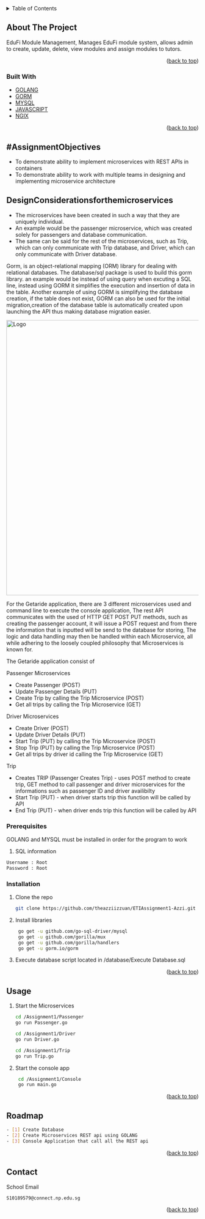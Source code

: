<div id="top"></div>


<!-- TABLE OF CONTENTS -->
<details>
  <summary>Table of Contents</summary>
  <ol>
    <li>
      <a href="#about-the-project">About The Project</a>
      <ul>
        <li><a href="#built-with">Built With</a></li>
      </ul>
    </li>
    <li>
      <a href="#Assignment">Assignment Objective</a>
      <ul>
        <li><a href="#AssignmentRequirements">Assignment Requirements</a></li>
        <li><a href="#AssignmentObjectives">Assignment Objectives</a></li>
        <li><a href="#DesignConsiderationsforthemicroservices">Design Considerations for the microservices</a></li>
        <li><a href="#installation">Installation</a></li>
      </ul>
    </li>
    <li><a href="#usage">Usage</a></li>
    <li><a href="#roadmap">Roadmap</a></li>
    <li><a href="#contact">Contact</a></li>
  </ol>
</details>



<!-- ABOUT THE PROJECT -->
## About The Project

EduFi Module Management, Manages EduFi module system, allows admin to create, update, delete, view modules
and assign modules to tutors.

<p align="right">(<a href="#top">back to top</a>)</p>

### Built With

* [GOLANG](https://go.dev/)
* [GORM](https://gorm.io/index.html)
* [MYSQL](https://www.mysql.com/)
* [JAVASCRIPT](https://www.javascript.com/)
* [NGIX](https://www.nginx.com/)
<p align="right">(<a href="#top">back to top</a>)</p>



<!-- Assignment Objective-->
## #AssignmentObjectives
* To demonstrate ability to implement microservices with REST APIs in containers
* To demonstrate ability to work with multiple teams in designing and implementing microservice architecture


## DesignConsiderationsforthemicroservices
* The microservices have been created in such a way that they are uniquely individual.
* An example would be the passenger microservice, which was created solely for passengers and database communication.
* The same can be said for the rest of the microservices, such as Trip, which can only communicate with Trip database, and Driver, which can only communicate with Driver database.

Gorm, is an object-relational mapping (ORM) library for dealing with relational databases. The database/sql package is used to build this gorm library. an example would be instead of using query when excuting a SQL line, instead using GORM it simplifies the execution and insertion of data in the table. Another example of using GORM is simplifying the database creation, if the table does not exist, GORM can also be used for the initial migration,creation of the database table is automatically created upon launching the API thus making database migration easier.





<img src="images/Architecture Diagram.jpg" alt="Logo" width="1080" height="720">

For the Getaride application, there are 3 different microservices used and command line to execute the console application,
The rest API communicates with the used of HTTP GET POST PUT methods, such as creating the passenger account, it will issue a POST request and from there the information that is inputted will be send to the database for storing, The logic and data handling may then be handled within each Microservice, all while adhering to the loosely coupled philosophy that Microservices is known for.

The Getaride application consist of 

Passenger Microservices
* Create Passenger (POST)
* Update Passenger Details (PUT)
* Create Trip by calling the Trip Microservice (POST)
* Get all trips by calling the Trip Microservice (GET)

Driver Microservices
* Create Driver (POST)
* Update Driver Details (PUT)
* Start Trip (PUT) by calling the Trip Microservice (POST)
* Stop Trip (PUT) by calling the Trip Microservice (POST)
* Get all trips by driver id calling the Trip Microservice (GET)

Trip
* Creates TRIP (Passenger Creates Trip) - uses POST method to create trip, GET method to call passenger and driver microservices for the informations such as passenger ID and driver availibilty
* Start Trip (PUT) - when driver starts trip this function will be called by API
* End Trip (PUT) - when driver ends trip this function will be called by API


### Prerequisites

GOLANG and MYSQL must be installed in order for the program to work

1. SQL information
  ```sh
  Username : Root
  Password : Root
  ```

### Installation

1. Clone the repo
   ```sh
   git clone https://github.com/theazziizzuan/ETIAssignment1-Azzi.git
   ```
2. Install libraries
   ```sh
    go get -u github.com/go-sql-driver/mysql
    go get -u github.com/gorilla/mux
    go get -u github.com/gorilla/handlers
    go get -u gorm.io/gorm
   ```
3. Execute database script located in /database/Execute Database.sql
    
    
<p align="right">(<a href="#top">back to top</a>)</p>



<!-- USAGE EXAMPLES -->
## Usage

1. Start the Microservices
   ```sh
   cd /Assignment1/Passenger
   go run Passenger.go
   ```
    ```sh
   cd /Assignment1/Driver
   go run Driver.go
   ```
    ```sh
   cd /Assignment1/Trip
   go run Trip.go 
   ```
   
2. Start the console app
   ```sh
    cd /Assignment1/Console
    go run main.go
   ```
<p align="right">(<a href="#top">back to top</a>)</p>



<!-- ROADMAP -->
## Roadmap
```sh
- [1] Create Database
- [2] Create Microservices REST api using GOLANG
- [3] Console Application that call all the REST api
```


<p align="right">(<a href="#top">back to top</a>)</p>


<!-- CONTACT -->
## Contact
School Email
```sh
S10189579@connect.np.edu.sg
```

<p align="right">(<a href="#top">back to top</a>)</p>




<!-- MARKDOWN LINKS & IMAGES -->
<!-- https://www.markdownguide.org/basic-syntax/#reference-style-links -->
[contributors-shield]: https://img.shields.io/github/contributors/github_username/repo_name.svg?style=for-the-badge
[contributors-url]: https://github.com/github_username/repo_name/graphs/contributors
[forks-shield]: https://img.shields.io/github/forks/github_username/repo_name.svg?style=for-the-badge
[forks-url]: https://github.com/github_username/repo_name/network/members
[stars-shield]: https://img.shields.io/github/stars/github_username/repo_name.svg?style=for-the-badge
[stars-url]: https://github.com/github_username/repo_name/stargazers
[issues-shield]: https://img.shields.io/github/issues/github_username/repo_name.svg?style=for-the-badge
[issues-url]: https://github.com/github_username/repo_name/issues
[license-shield]: https://img.shields.io/github/license/github_username/repo_name.svg?style=for-the-badge
[license-url]: https://github.com/github_username/repo_name/blob/master/LICENSE.txt
[linkedin-shield]: https://img.shields.io/badge/-LinkedIn-black.svg?style=for-the-badge&logo=linkedin&colorB=555
[linkedin-url]: https://linkedin.com/in/linkedin_username
[product-screenshot]: images/screenshot.png
